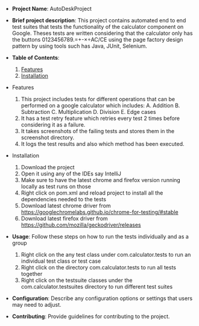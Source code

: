 - **Project Name**: AutoDeskProject

- **Brief project description**:
   This project contains automated end to end test suites that tests the functionality of the calculator component on Google.
   Theses tests are written considering that the calculator only has the buttons 0123456789.=+-×÷AC/CE using the page factory design
   pattern by using tools such has Java, JUnit, Selenium.

- **Table of Contents**:
   1. [Features](#Features)
   2. [Installation](#Installation)
  
- <a name="Features">Features</a>
    1. This project includes tests for different operations that can be performed on a google calculator which includes:
        A. Addition
        B. Subtraction
        C. Multiplication
        D. Division
        E. Edge cases
    2. It has a test retry feature which retries every test 2 times before considering it as a failure.
    3. It takes screenshots of the failing tests and stores them in the screenshot directory.
    4. It logs the test results and also which method has been executed.


- <a name="Installation">Installation</a>
    1. Download the project
    2. Open it using any of the IDEs say IntelliJ
    3. Make sure to have the latest chrome and firefox version running locally as test runs on those
    4. Right click on pom.xml and reload project to install all the dependencies needed to the tests
    5. Download latest chrome driver from https://googlechromelabs.github.io/chrome-for-testing/#stable
    6. Download latest firefox driver from https://github.com/mozilla/geckodriver/releases


- **Usage**: Follow these steps on how to run the tests individually and as a group
    1. Right click on the any test class under com.calculator.tests to run an individual test class or test case
    2. Right click on the directory com.calculator.tests to run all tests together
    3. Right click on the testsuite classes under the com.calculator.testsuites directory to run different test suites

- **Configuration**: Describe any configuration options or settings that users may need to adjust.
- **Contributing**: Provide guidelines for contributing to the project.


